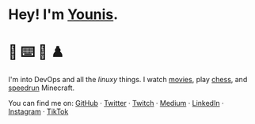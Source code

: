 # Hey! I'm [Younis](https://younishd.fr).

# 🙋 ⌨️ 🍿 ♟️

I'm into DevOps and all the _linuxy_ things. I watch [movies](https://letterboxd.com/youni), play [chess](https://lichess.org/@/younishd), and [speedrun](https://www.speedrun.com/user/neoprene) Minecraft.

You can find me on: [GitHub](https://github.com/younishd) · [Twitter](https://twitter.com/younishd) · [Twitch](https://twitch.tv/neoprene1337) · [Medium](https://medium.com/@younishd) · [LinkedIn](https://www.linkedin.com/in/younishd) · [Instagram](https://instagram.com/younis24de) · [TikTok](https://www.tiktok.com/@younis24de)
